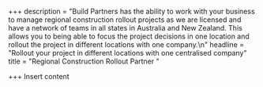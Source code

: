 +++
description = "Build Partners has the ability to work with your business to manage regional construction rollout projects as we are licensed and have a network of teams in all states in Australia and New Zealand. This allows you to being able to focus the project decisions in one location and rollout the project in different locations with one company.\n"
headline = "Rollout your project in different locations with one centralised company"
title = "Regional Construction Rollout Partner "

+++
Insert content